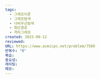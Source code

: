```yaml
---
tags:
  - 그래프이론
  - 그래프탐색
  - 너비우선탐색
  - 최단경로
  - 격자그래프
created: 2025-09-12
reviewed:
URL: https://www.acmicpc.net/problem/7569
반복수: "0"
복습:
중요성:
레이팅:
메모:
---
```

